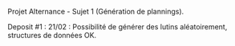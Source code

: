 Projet Alternance - Sujet 1 (Génération de plannings).

Deposit #1 : 21/02 : Possibilité de générer des lutins aléatoirement, structures de données OK.

